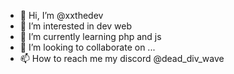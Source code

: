 - 👋 Hi, I’m @xxthedev
- 👀 I’m interested in dev web
- 🌱 I’m currently learning php and js
- 💞️ I’m looking to collaborate on ...
- 📫 How to reach me my discord @dead_div_wave

<!---
xxthedev/xxthedev is a ✨ special ✨ repository because its `README.md` (this file) appears on your GitHub profile.
You can click the Preview link to take a look at your changes.
--->
